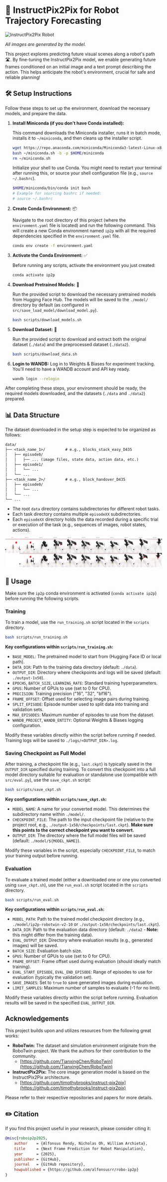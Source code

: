 # 🤖 InstructPix2Pix for Robot Trajectory Forecasting

![InstructPix2Pix Robot](./banner.gif)

*All images are generated by the model.*

*<!-- TODO: Update this path to point to an actual sample prediction image after running evaluation! -->*

This project explores predicting future visual scenes along a robot's path 🛣️. By fine-tuning the InstructPix2Pix model, we enable generating future frames conditioned on an initial image and a text prompt describing the action. This helps anticipate the robot's environment, crucial for safe and reliable planning!

## 🛠️ Setup Instructions

Follow these steps to set up the environment, download the necessary models, and prepare the data.

1.  **Install Miniconda (if you don't have Conda installed):**

    This command downloads the Miniconda installer, runs it in batch mode, installs it to `~/miniconda`, and then cleans up the installer script.

    ```bash
    wget https://repo.anaconda.com/miniconda/Miniconda3-latest-Linux-x86_64.sh -O ~/miniconda.sh
    bash ~/miniconda.sh -b -p $HOME/miniconda
    rm ~/miniconda.sh
    ```

    Initialize your shell to use Conda. You might need to restart your terminal after running this, or source your shell configuration file (e.g., `source ~/.bashrc`).

    ```bash
    $HOME/miniconda/bin/conda init bash
    # Example for sourcing bashrc if needed:
    # source ~/.bashrc
    ```

2.  **Create Conda Environment:** 📦

    Navigate to the root directory of this project (where the `environment.yaml` file is located) and run the following command. This will create a new Conda environment named `ip2p` with all the required dependencies specified in the `environment.yaml` file.

    ```bash
    conda env create -f environment.yaml
    ```

3.  **Activate the Conda Environment:** ✅

    Before running any scripts, activate the environment you just created:

    ```bash
    conda activate ip2p
    ```

4.  **Download Pretrained Models:** 🧠

    Run the provided script to download the necessary pretrained models from Hugging Face Hub. The models will be saved to the `./model/` directory by default (as configured in `src/save_load_model/download_model.py`).

    ```bash
    bash scripts/download_models.sh
    ```

5.  **Download Dataset:** 💾

    Run the provided script to download and extract both the original dataset (`./data`) and the preprocessed dataset (`./data2`).

    ```bash
    bash scripts/download_data.sh
    ```

6. **Login to WANDB:**
    Log in to Weights & Biases for experiment tracking. You'll need to have a WANDB account and API key ready.

    ```bash
    wandb login --relogin
    ```


After completing these steps, your environment should be ready, the required models downloaded, and the datasets (`./data` and `./data2`) prepared.

## 📊 Data Structure

The dataset downloaded in the setup step is expected to be organized as follows:

```
data/
├── <task_name_1>/         # e.g., blocks_stack_easy_D435
│   ├── episode0/
│   │   ├── ... (image files, state data, action data, etc.)
│   ├── episode1/
│   │   └── ...
│   └── ...
├── <task_name_2>/         # e.g., block_handover_D435
│   ├── episode0/
│   │   └── ...
│   └── ...
└── ...
```

- The root `data` directory contains subdirectories for different robot tasks.
- Each task directory contains multiple `episodeXX` subdirectories.
- Each `episodeXX` directory holds the data recorded during a specific trial or execution of the task (e.g., sequences of images, robot states, actions).

![Sample Prediction](./samples/ip2p-robotwin-v2-10_2/44.png) 

## 🚀 Usage

Make sure the `ip2p` conda environment is activated (`conda activate ip2p`) before running the following scripts.

### Training

To train a model, use the `run_training.sh` script located in the `scripts` directory.

```bash
bash scripts/run_training.sh
```

**Key configurations within `scripts/run_training.sh`:**

- `BASE_MODEL`: The pretrained model to start from (Hugging Face ID or local path).
- `DATA_DIR`: Path to the training data directory (default: `./data`).
- `OUTPUT_DIR`: Directory where checkpoints and logs will be saved (default: `./output-1x50`).
- `EPOCHS`, `BATCH_SIZE`, `LEARNING_RATE`: Standard training hyperparameters.
- `GPUS`: Number of GPUs to use (set to 0 for CPU).
- `PRECISION`: Training precision ("16", "32", "bf16").
- `FRAME_OFFSET`: Offset used for selecting image pairs during training.
- `SPLIT_EPISODE`: Episode number used to split data into training and validation sets.
- `MAX_EPISODES`: Maximum number of episodes to use from the dataset.
- `WANDB_PROJECT`, `WANDB_ENTITY`: Optional Weights & Biases logging configuration.

Modify these variables directly within the script before running if needed. Training logs will be saved to `./logs/<OUTPUT_DIR>.log`.

### Saving Checkpoint as Full Model

After training, a checkpoint file (e.g., `last.ckpt`) is typically saved in the `OUTPUT_DIR` specified during training. To convert this checkpoint into a full model directory suitable for evaluation or standalone use (compatible with `src/eval.py`), use the `save_ckpt.sh` script:

```bash
bash scripts/save_ckpt.sh
```

**Key configurations within `scripts/save_ckpt.sh`:**

- `MODEL_NAME`: A name for your converted model. This determines the subdirectory name within `./model/`.
- `CHECKPOINT_FILE`: The path to the input checkpoint file (relative to the project root, e.g., `./output-1x50/checkpoints/last.ckpt`). **Make sure this points to the correct checkpoint you want to convert.**
- `OUTPUT_DIR`: The directory where the full model files will be saved (default: `./model/${MODEL_NAME}`).

Modify these variables in the script, especially `CHECKPOINT_FILE`, to match your training output before running.

### Evaluation

To evaluate a trained model (either a downloaded one or one you converted using `save_ckpt.sh`), use the `run_eval.sh` script located in the `scripts` directory.

```bash
bash scripts/run_eval.sh
```

**Key configurations within `scripts/run_eval.sh`:**

- `MODEL_PATH`: Path to the trained model checkpoint directory (e.g., `./model/ip2p-robotwin-v2-10` or `./output-1x50/checkpoints/last.ckpt`).
- `DATA_DIR`: Path to the evaluation data directory (default: `./data2` - **Note:** this might differ from the training data).
- `EVAL_OUTPUT_DIR`: Directory where evaluation results (e.g., generated images) will be saved.
- `BATCH_SIZE`: Evaluation batch size.
- `GPUS`: Number of GPUs to use (set to 0 for CPU).
- `FRAME_OFFSET`: Frame offset used during evaluation (should ideally match training).
- `EVAL_START_EPISODE`, `EVAL_END_EPISODE`: Range of episodes to use for evaluation (typically the validation set).
- `SAVE_IMAGES`: Set to `true` to save generated images during evaluation.
- `LIMIT_SAMPLES`: Maximum number of samples to evaluate (-1 for no limit).

Modify these variables directly within the script before running. Evaluation results will be saved in the specified `EVAL_OUTPUT_DIR`.

## Acknowledgements

This project builds upon and utilizes resources from the following great works:

*   **RoboTwin:** The dataset and simulation environment originate from the RoboTwin project. We thank the authors for their contribution to the community.
    *   [https://github.com/TianxingChen/RoboTwin](https://github.com/TianxingChen/RoboTwin)
*   **InstructPix2Pix:** The core image generation model is based on the InstructPix2Pix architecture.
    *   [https://github.com/timothybrooks/instruct-pix2pix](https://github.com/timothybrooks/instruct-pix2pix)

Please refer to their respective repositories and papers for more details.

## ✏️ Citation

If you find this project useful in your research, please consider citing it:

```bibtex
@misc{roboip2p2025, 
    author    = {Alfonsus Rendy, Nicholas Oh, William Archieta}, 
    title     = {Next Frame Prediction for Robot Manipulation}, 
    year      = {2025}, 
    publisher = {GitHub},
    journal   = {GitHub repository},
    howpublished = {https://github.com/alfonsusrr/robo-ip2p} 
}
```

